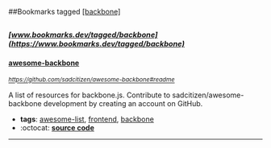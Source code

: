 ##Bookmarks tagged [[backbone]](https://www.bookmarks.dev?q=[backbone])

_<sup><sup>[www.bookmarks.dev/tagged/backbone](https://www.bookmarks.dev/tagged/backbone)</sup></sup>_
---
#### [awesome-backbone](https://github.com/sadcitizen/awesome-backbone#readme)
_<sup>https://github.com/sadcitizen/awesome-backbone#readme</sup>_

A list of resources for backbone.js. Contribute to sadcitizen/awesome-backbone development by creating an account on GitHub.
* **tags**: [awesome-list](../tagged/awesome-list.md), [frontend](../tagged/frontend.md), [backbone](../tagged/backbone.md)
* :octocat: **[source code](https://github.com/sadcitizen/awesome-backbone#readme)**
---
